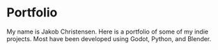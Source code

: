 # Portfolio
My name is Jakob Christensen. Here is a portfolio of some of my indie projects. Most have been developed using Godot, Python, and Blender.
